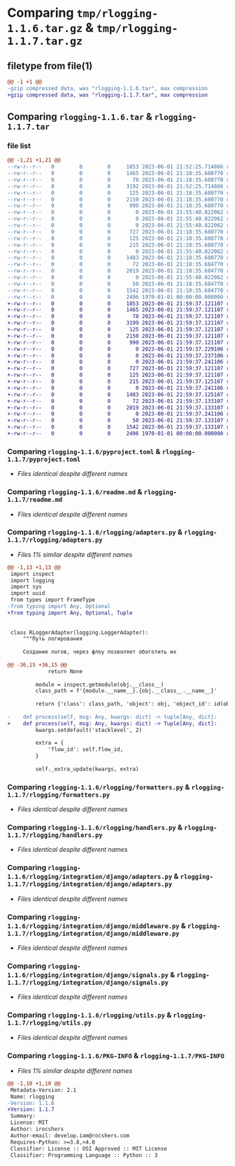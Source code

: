# Comparing `tmp/rlogging-1.1.6.tar.gz` & `tmp/rlogging-1.1.7.tar.gz`

## filetype from file(1)

```diff
@@ -1 +1 @@
-gzip compressed data, was "rlogging-1.1.6.tar", max compression
+gzip compressed data, was "rlogging-1.1.7.tar", max compression
```

## Comparing `rlogging-1.1.6.tar` & `rlogging-1.1.7.tar`

### file list

```diff
@@ -1,21 +1,21 @@
--rw-r--r--   0        0        0     1853 2023-06-01 21:52:25.714866 rlogging-1.1.6/pyproject.toml
--rw-r--r--   0        0        0     1465 2023-06-01 21:18:35.680770 rlogging-1.1.6/readme.md
--rw-r--r--   0        0        0       78 2023-06-01 21:18:35.680770 rlogging-1.1.6/rlogging/__init__.py
--rw-r--r--   0        0        0     3192 2023-06-01 21:52:25.714866 rlogging-1.1.6/rlogging/adapters.py
--rw-r--r--   0        0        0      125 2023-06-01 21:18:35.680770 rlogging-1.1.6/rlogging/filters.py
--rw-r--r--   0        0        0     2150 2023-06-01 21:18:35.680770 rlogging-1.1.6/rlogging/formatters.py
--rw-r--r--   0        0        0      990 2023-06-01 21:18:35.680770 rlogging-1.1.6/rlogging/handlers.py
--rw-r--r--   0        0        0        0 2023-06-01 21:55:40.822062 rlogging-1.1.6/rlogging/integration/__init__.py
--rw-r--r--   0        0        0        0 2023-06-01 21:55:40.822062 rlogging-1.1.6/rlogging/integration/aiogram/__init__.py
--rw-r--r--   0        0        0        0 2023-06-01 21:55:40.822062 rlogging-1.1.6/rlogging/integration/django/__init__.py
--rw-r--r--   0        0        0      727 2023-06-01 21:18:35.680770 rlogging-1.1.6/rlogging/integration/django/adapters.py
--rw-r--r--   0        0        0      125 2023-06-01 21:18:35.680770 rlogging-1.1.6/rlogging/integration/django/admin.py
--rw-r--r--   0        0        0      215 2023-06-01 21:18:35.680770 rlogging-1.1.6/rlogging/integration/django/apps.py
--rw-r--r--   0        0        0        0 2023-06-01 21:55:40.822062 rlogging-1.1.6/rlogging/integration/django/handlers.py
--rw-r--r--   0        0        0     1483 2023-06-01 21:18:35.680770 rlogging-1.1.6/rlogging/integration/django/middleware.py
--rw-r--r--   0        0        0       72 2023-06-01 21:18:35.684770 rlogging-1.1.6/rlogging/integration/django/models.py
--rw-r--r--   0        0        0     2019 2023-06-01 21:18:35.684770 rlogging-1.1.6/rlogging/integration/django/signals.py
--rw-r--r--   0        0        0        0 2023-06-01 21:55:40.822062 rlogging-1.1.6/rlogging/integration/fastapi/__init__.py
--rw-r--r--   0        0        0       50 2023-06-01 21:18:35.684770 rlogging-1.1.6/rlogging/namespaces.py
--rw-r--r--   0        0        0     1542 2023-06-01 21:18:35.684770 rlogging-1.1.6/rlogging/utils.py
--rw-r--r--   0        0        0     2496 1970-01-01 00:00:00.000000 rlogging-1.1.6/PKG-INFO
+-rw-r--r--   0        0        0     1853 2023-06-01 21:59:37.121107 rlogging-1.1.7/pyproject.toml
+-rw-r--r--   0        0        0     1465 2023-06-01 21:59:37.121107 rlogging-1.1.7/readme.md
+-rw-r--r--   0        0        0       78 2023-06-01 21:59:37.121107 rlogging-1.1.7/rlogging/__init__.py
+-rw-r--r--   0        0        0     3199 2023-06-01 21:59:37.121107 rlogging-1.1.7/rlogging/adapters.py
+-rw-r--r--   0        0        0      125 2023-06-01 21:59:37.121107 rlogging-1.1.7/rlogging/filters.py
+-rw-r--r--   0        0        0     2150 2023-06-01 21:59:37.121107 rlogging-1.1.7/rlogging/formatters.py
+-rw-r--r--   0        0        0      990 2023-06-01 21:59:37.121107 rlogging-1.1.7/rlogging/handlers.py
+-rw-r--r--   0        0        0        0 2023-06-01 21:59:37.229106 rlogging-1.1.7/rlogging/integration/__init__.py
+-rw-r--r--   0        0        0        0 2023-06-01 21:59:37.237106 rlogging-1.1.7/rlogging/integration/aiogram/__init__.py
+-rw-r--r--   0        0        0        0 2023-06-01 21:59:37.241106 rlogging-1.1.7/rlogging/integration/django/__init__.py
+-rw-r--r--   0        0        0      727 2023-06-01 21:59:37.121107 rlogging-1.1.7/rlogging/integration/django/adapters.py
+-rw-r--r--   0        0        0      125 2023-06-01 21:59:37.121107 rlogging-1.1.7/rlogging/integration/django/admin.py
+-rw-r--r--   0        0        0      215 2023-06-01 21:59:37.125107 rlogging-1.1.7/rlogging/integration/django/apps.py
+-rw-r--r--   0        0        0        0 2023-06-01 21:59:37.241106 rlogging-1.1.7/rlogging/integration/django/handlers.py
+-rw-r--r--   0        0        0     1483 2023-06-01 21:59:37.125107 rlogging-1.1.7/rlogging/integration/django/middleware.py
+-rw-r--r--   0        0        0       72 2023-06-01 21:59:37.133107 rlogging-1.1.7/rlogging/integration/django/models.py
+-rw-r--r--   0        0        0     2019 2023-06-01 21:59:37.133107 rlogging-1.1.7/rlogging/integration/django/signals.py
+-rw-r--r--   0        0        0        0 2023-06-01 21:59:37.241106 rlogging-1.1.7/rlogging/integration/fastapi/__init__.py
+-rw-r--r--   0        0        0       50 2023-06-01 21:59:37.133107 rlogging-1.1.7/rlogging/namespaces.py
+-rw-r--r--   0        0        0     1542 2023-06-01 21:59:37.133107 rlogging-1.1.7/rlogging/utils.py
+-rw-r--r--   0        0        0     2496 1970-01-01 00:00:00.000000 rlogging-1.1.7/PKG-INFO
```

### Comparing `rlogging-1.1.6/pyproject.toml` & `rlogging-1.1.7/pyproject.toml`

 * *Files identical despite different names*

### Comparing `rlogging-1.1.6/readme.md` & `rlogging-1.1.7/readme.md`

 * *Files identical despite different names*

### Comparing `rlogging-1.1.6/rlogging/adapters.py` & `rlogging-1.1.7/rlogging/adapters.py`

 * *Files 1% similar despite different names*

```diff
@@ -1,13 +1,13 @@
 import inspect
 import logging
 import sys
 import uuid
 from types import FrameType
-from typing import Any, Optional
+from typing import Any, Optional, Tuple
 
 
 class RLoggerAdapter(logging.LoggerAdapter):
     """Путь логирования
 
     Создание логов, через флоу позволяет обоготить их
 
@@ -36,15 +36,15 @@
             return None
 
         module = inspect.getmodule(obj.__class__)
         class_path = f'{module.__name__}.{obj.__class__.__name__}'
 
         return {'class': class_path, 'object': obj, 'object_id': id(obj)}
 
-    def process(self, msg: Any, kwargs: dict) -> tuple[Any, dict]:
+    def process(self, msg: Any, kwargs: dict) -> Tuple[Any, dict]:
         kwargs.setdefault('stacklevel', 2)
 
         extra = {
             'flow_id': self.flow_id,
         }
 
         self._extra_update(kwargs, extra)
```

### Comparing `rlogging-1.1.6/rlogging/formatters.py` & `rlogging-1.1.7/rlogging/formatters.py`

 * *Files identical despite different names*

### Comparing `rlogging-1.1.6/rlogging/handlers.py` & `rlogging-1.1.7/rlogging/handlers.py`

 * *Files identical despite different names*

### Comparing `rlogging-1.1.6/rlogging/integration/django/adapters.py` & `rlogging-1.1.7/rlogging/integration/django/adapters.py`

 * *Files identical despite different names*

### Comparing `rlogging-1.1.6/rlogging/integration/django/middleware.py` & `rlogging-1.1.7/rlogging/integration/django/middleware.py`

 * *Files identical despite different names*

### Comparing `rlogging-1.1.6/rlogging/integration/django/signals.py` & `rlogging-1.1.7/rlogging/integration/django/signals.py`

 * *Files identical despite different names*

### Comparing `rlogging-1.1.6/rlogging/utils.py` & `rlogging-1.1.7/rlogging/utils.py`

 * *Files identical despite different names*

### Comparing `rlogging-1.1.6/PKG-INFO` & `rlogging-1.1.7/PKG-INFO`

 * *Files 1% similar despite different names*

```diff
@@ -1,10 +1,10 @@
 Metadata-Version: 2.1
 Name: rlogging
-Version: 1.1.6
+Version: 1.1.7
 Summary: 
 License: MIT
 Author: irocshers
 Author-email: develop.iam@rocshers.com
 Requires-Python: >=3.8,<4.0
 Classifier: License :: OSI Approved :: MIT License
 Classifier: Programming Language :: Python :: 3
```

